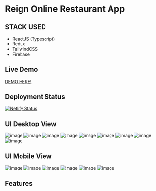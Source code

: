 # Reign Online Restaurant App

## STACK USED

- ReactJS (Typescript)
- Redux
- TailwindCSS
- Firebase

## Live Demo

<a href = "https://zone-restaurant.vercel.app/" >DEMO HERE!<a/>

## Deployment Status

[![Netlify Status](https://api.netlify.com/api/v1/badges/44598840-1a12-4b3d-a79f-a89d91d34db8/deploy-status)](https://app.netlify.com/sites/bzone-restaurant/deploys)

## UI Desktop View

![image](https://user-images.githubusercontent.com/55560024/173251550-db16bf1d-8fa1-4af0-be5d-c447b1cca69b.png)
![image](https://user-images.githubusercontent.com/55560024/173251554-27cfaea6-697a-44b2-94a7-2cb27d4d4bcf.png)
![image](https://user-images.githubusercontent.com/55560024/173251557-0310516d-ee3a-4a42-aa81-57e4b92b5460.png)
![image](https://user-images.githubusercontent.com/55560024/173251559-332ef304-31f5-4f6a-bf01-7c13c2c6c9a0.png)
![image](https://user-images.githubusercontent.com/55560024/173251571-5e9fbb30-3965-42b0-a4f7-fa831ea8dffc.png)
![image](https://user-images.githubusercontent.com/55560024/173251578-3b271ede-7633-4be4-b0eb-73b3958bf225.png)
![image](https://user-images.githubusercontent.com/55560024/173251584-f433e696-7f52-4cd1-b98a-95584469e225.png)
![image](https://user-images.githubusercontent.com/55560024/173251587-0d0a59ce-129c-4a77-8002-7e30c32d84b4.png)
![image](https://user-images.githubusercontent.com/55560024/173251594-8c21e432-b05f-453e-b309-a50c13584cb5.png)

## UI Mobile View

![image](https://user-images.githubusercontent.com/55560024/173251731-e780f959-bbe0-4512-b24a-20da2d55b013.png)
![image](https://user-images.githubusercontent.com/55560024/173251732-e6cffedd-eaa9-4e0d-8362-1380ab956ef4.png)
![image](https://user-images.githubusercontent.com/55560024/173251734-7e129933-41d0-48eb-baa8-f4565ab4fb80.png)
![image](https://user-images.githubusercontent.com/55560024/173251737-ea9ba79f-c908-4785-bf55-53ebdcbac103.png)
![image](https://user-images.githubusercontent.com/55560024/173251742-093dff58-558d-4b81-9339-0f147951e827.png)
![image](https://user-images.githubusercontent.com/55560024/173251746-cd564b82-ec57-43fe-800f-e36e7ad8e2a0.png)

## Features
